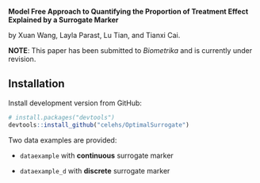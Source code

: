 **Model Free Approach to Quantifying the Proportion of Treatment Effect Explained by a Surrogate Marker**

by Xuan Wang, Layla Parast, Lu Tian, and Tianxi Cai.

**NOTE**: This paper has been submitted to _Biometrika_ and is currently under revision.

## Installation

Install development version from GitHub:
 
```r
# install.packages("devtools")
devtools::install_github("celehs/OptimalSurrogate")
```

Two data examples are provided:

- `dataexample` with **continuous** surrogate marker

- `dataexample_d` with **discrete** surrogate marker

